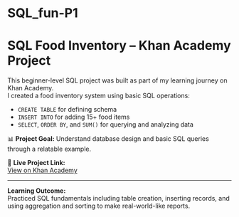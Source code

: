 # SQL_fun-P1

# SQL Food Inventory – Khan Academy Project

This beginner-level SQL project was built as part of my learning journey on Khan Academy.  
I created a food inventory system using basic SQL operations:

- `CREATE TABLE` for defining schema  
- `INSERT INTO` for adding 15+ food items  
- `SELECT`, `ORDER BY`, and `SUM()` for querying and analyzing data  

📊 **Project Goal:** Understand database design and basic SQL queries through a relatable example.

🔗 **Live Project Link:**  
[View on Khan Academy](https://www.khanacademy.org/computer-programming/spin-off-of-project-table-of-food-item-list/4699257577783296)

---

**Learning Outcome:**  
Practiced SQL fundamentals including table creation, inserting records, and using aggregation and sorting to make real-world-like reports.

